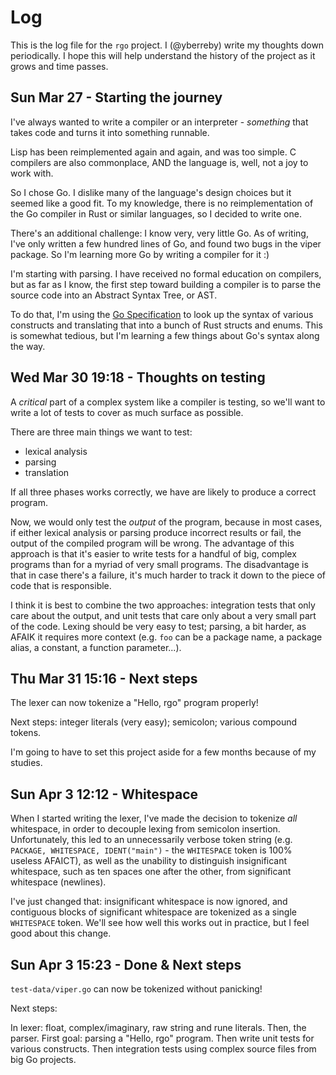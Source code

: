 # Log

This is the log file for the `rgo` project. I (@yberreby) write my thoughts down
periodically. I hope this will help understand the history of the project as it
grows and time passes.

## Sun Mar 27 - Starting the journey

I've always wanted to write a compiler or an interpreter - *something* that
takes code and turns it into something runnable.

Lisp has been reimplemented again and again, and was too simple. C compilers are
also commonplace, AND the language is, well, not a joy to work with.

So I chose Go. I dislike many of the language's design choices but it seemed
like a good fit. To my knowledge, there is no reimplementation of the Go
compiler in Rust or similar languages, so I decided to write one.

There's an additional challenge: I know very, very little Go. As of writing,
I've only written a few hundred lines of Go, and found two bugs in the viper
package. So I'm learning more Go by writing a compiler for it :)

I'm starting with parsing. I have received no formal education on compilers, but
as far as I know, the first step toward building a compiler is to parse the
source code into an Abstract Syntax Tree, or AST.

To do that, I'm using the [Go Specification](https://golang.org/ref/spec) to
look up the syntax of various constructs and translating that into a bunch of
Rust structs and enums. This is somewhat tedious, but I'm learning a few things
about Go's syntax along the way.


## Wed Mar 30 19:18 - Thoughts on testing

A *critical* part of a complex system like a compiler is testing, so we'll want
to write a lot of tests to cover as much surface as possible.

There are three main things we want to test:

- lexical analysis
- parsing
- translation

If all three phases works correctly, we have are likely to produce a correct
program.

Now, we would only test the *output* of the program, because in most cases, if
either lexical analysis or parsing produce incorrect results or fail, the output
of the compiled program will be wrong. The advantage of this approach is that
it's easier to write tests for a handful of big, complex programs than for a
myriad of very small programs. The disadvantage is that in case there's a
failure, it's much harder to track it down to the piece of code that is
responsible.

I think it is best to combine the two approaches: integration tests that only
care about the output, and unit tests that care only about a very small part of
the code. Lexing should be very easy to test; parsing, a bit harder, as AFAIK it
requires more context (e.g. `foo` can be a package name, a package alias, a
constant, a function parameter...).

## Thu Mar 31 15:16 - Next steps

The lexer can now tokenize a "Hello, rgo" program properly!

Next steps: integer literals (very easy); semicolon; various compound tokens.

I'm going to have to set this project aside for a few months because of my
studies.

## Sun Apr 3 12:12 - Whitespace

When I started writing the lexer, I've made the decision to tokenize *all*
whitespace, in order to decouple lexing from semicolon insertion. Unfortunately,
this led to an unnecessarily verbose token string (e.g. `PACKAGE, WHITESPACE,
IDENT("main")` - the `WHITESPACE` token is 100% useless AFAICT), as well as the
unability to distinguish insignificant whitespace, such as ten spaces one after
the other, from significant whitespace (newlines).

I've just changed that: insignificant whitespace is now ignored, and contiguous
blocks of significant whitespace are tokenized as a single `WHITESPACE` token.
We'll see how well this works out in practice, but I feel good about this
change.

## Sun Apr 3 15:23 - Done & Next steps

`test-data/viper.go` can now be tokenized without panicking!

Next steps: 

In lexer: float, complex/imaginary, raw string and rune literals.
Then, the parser. First goal: parsing a "Hello, rgo" program.
Then write unit tests for various constructs.
Then integration tests using complex source files from big Go projects.
